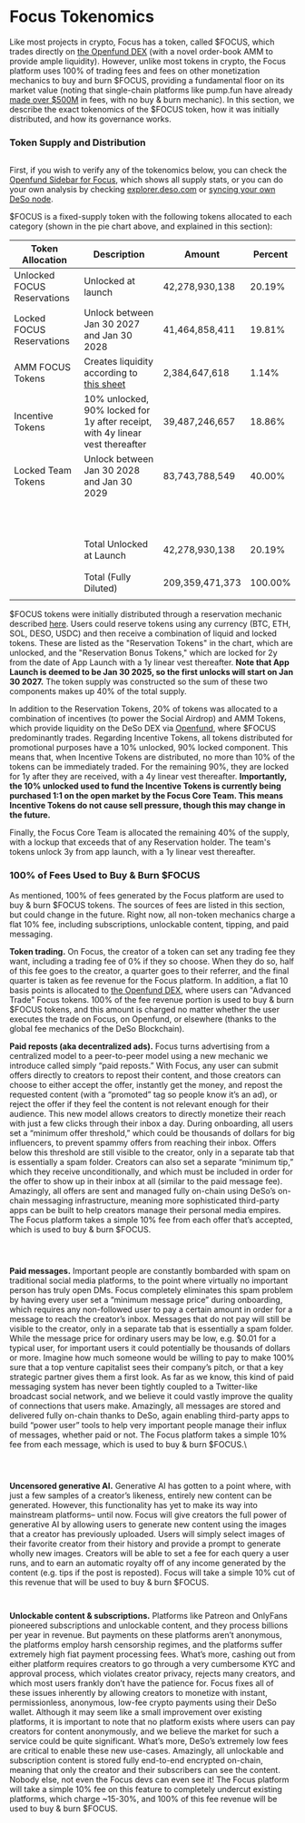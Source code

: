 # Focus Tokenomics

Like most projects in crypto, Focus has a token, called $FOCUS, which trades directly on [the Openfund DEX](https://openfund.com/trade/focus) (with a novel order-book AMM to provide ample liquidity). However, unlike most tokens in crypto, the Focus platform uses 100% of trading fees and fees on other monetization mechanics to buy and burn $FOCUS, providing a fundamental floor on its market value (noting that single-chain platforms like pump.fun have already [made over $500M](https://dune.com/adam_tehc/pumpfun) in fees, with no buy & burn mechanic). In this section, we describe the exact tokenomics of the $FOCUS token, how it was initially distributed, and how its governance works.

### Token Supply and Distribution

<figure><img src="https://lh7-rt.googleusercontent.com/docsz/AD_4nXd-KZbha2Np2c4HA1qVcZsuSgzTZv8UWL-ikcpyssAJiTQIlaFOTfdkx_1OToiiFynSHDUsRheH9D0ON_MfIJsY-WMQ5LINhudXGgXAOjnlDzSFKGUdpNjOodMuqeiJ27GTOClVYw?key=0P_5h4lc0AvHuJMCOd-Jug3Z" alt=""><figcaption></figcaption></figure>

First, if you wish to verify any of the tokenomics below, you can check the [Openfund Sidebar for Focus](https://openfund.com/trade/focus), which shows all supply stats, or you can do your own analysis by checking [explorer.deso.com](http://explorer.deso.com) or [syncing your own DeSo node](https://docs.deso.org/deso-validators/run-a-validator).

$FOCUS is a fixed-supply token with the following tokens allocated to each category (shown in the pie chart above, and explained in this section):

| **Token** **Allocation**    | **Description**                                                                                                                                   | **Amount**      | **Percent** |
| --------------------------- | ------------------------------------------------------------------------------------------------------------------------------------------------- | --------------- | ----------- |
| Unlocked FOCUS Reservations | Unlocked at launch                                                                                                                                | 42,278,930,138  | 20.19%      |
| Locked FOCUS Reservations   | Unlock between Jan 30 2027 and Jan 30 2028                                                                                                        | 41,464,858,411  | 19.81%      |
| AMM FOCUS Tokens            | Creates liquidity according to[ this sheet](https://docs.google.com/spreadsheets/d/1jYgcXEPuPMKOl7AMBg3Jo3N9lOKxdqCX3lnaxEyHdks/edit?usp=sharing) | 2,384,647,618   | 1.14%       |
| Incentive Tokens            | 10% unlocked, 90% locked for 1y after receipt, with 4y linear vest thereafter                                                                     | 39,487,246,657  | 18.86%      |
| Locked Team Tokens          | Unlock between Jan 30 2028 and Jan 30 2029                                                                                                        | 83,743,788,549  | 40.00%      |
| <p><br></p>                 | <p><br></p>                                                                                                                                       | <p><br></p>     | <p><br></p> |
| <p><br></p>                 | Total Unlocked at Launch                                                                                                                          | 42,278,930,138  | 20.19%      |
| <p><br></p>                 | Total (Fully Diluted)                                                                                                                             | 209,359,471,373 | 100.00%     |

$FOCUS tokens were initially distributed through a reservation mechanic described [here](https://docs.google.com/document/d/1Yln6iaguNmHJoM2yxV4adBhV_TityLvZ7zsQIvWsPog/edit?tab=t.0). Users could reserve tokens using any currency (BTC, ETH, SOL, DESO, USDC) and then receive a combination of liquid and locked tokens. These are listed as the "Reservation Tokens" in the chart, which are unlocked, and the "Reservation Bonus Tokens," which are locked for 2y from the date of App Launch with a 1y linear vest thereafter. **Note that App Launch is deemed to be Jan 30 2025, so the first unlocks will start on Jan 30 2027.** The token supply was constructed so the sum of these two components makes up 40% of the total supply.

In addition to the Reservation Tokens, 20% of tokens was allocated to a combination of incentives (to power the Social Airdrop) and AMM Tokens, which provide liquidity on the DeSo DEX via [Openfund](https://openfund.com), where $FOCUS predominantly trades.  Regarding Incentive Tokens, all tokens distributed for promotional purposes have a 10% unlocked, 90% locked component. This means that, when Incentive Tokens are distributed, no more than 10% of the tokens can be immediately traded. For the remaining 90%, they are locked for 1y after they are received, with a 4y linear vest thereafter. **Importantly, the 10% unlocked used to fund the Incentive Tokens is currently being purchased 1:1 on the open market by the Focus Core Team. This means Incentive Tokens do not cause sell pressure, though this may change in the future.**

Finally, the Focus Core Team is allocated the remaining 40% of the supply, with a lockup that exceeds that of any Reservation holder. The team's tokens unlock 3y from app launch, with a 1y linear vest thereafter.

### 100% of Fees Used to Buy & Burn $FOCUS

As mentioned, 100% of fees generated by the Focus platform are used to buy & burn $FOCUS tokens. The sources of fees are listed in this section, but could change in the future. Right now, all non-token mechanics charge a flat 10% fee, including subscriptions, unlockable content, tipping, and paid messaging.

**Token trading.** On Focus, the creator of a token can set any trading fee they want, including a trading fee of 0% if they so choose. When they do so, half of this fee goes to the creator, a quarter goes to their referrer, and the final quarter is taken as fee revenue for the Focus platform. In addition, a flat 10 basis points is allocated to [the Openfund DEX](https://docs.deso.org/openfund/what-is-openfund), where users can "Advanced Trade" Focus tokens. 100% of the fee revenue portion is used to buy & burn $FOCUS tokens, and this amount is charged no matter whether the user executes the trade on Focus, on Openfund, or elsewhere (thanks to the global fee mechanics of the DeSo Blockchain).

**Paid reposts (aka decentralized ads).** Focus turns advertising from a centralized model to a peer-to-peer model using a new mechanic we introduce called simply “paid reposts.” With Focus, any user can submit offers directly to creators to repost their content, and those creators can choose to either accept the offer, instantly get the money, and repost the requested content (with a “promoted” tag so people know it’s an ad), or reject the offer if they feel the content is not relevant enough for their audience. This new model allows creators to directly monetize their reach with just a few clicks through their inbox a day. During onboarding, all users set a “minimum offer threshold,” which could be thousands of dollars for big influencers, to prevent spammy offers from reaching their inbox. Offers below this threshold are still visible to the creator, only in a separate tab that is essentially a spam folder. Creators can also set a separate “minimum tip,” which they receive unconditionally, and which must be included in order for the offer to show up in their inbox at all (similar to the paid message fee). Amazingly, all offers are sent and managed fully on-chain using DeSo’s on-chain messaging infrastructure, meaning more sophisticated third-party apps can be built to help creators manage their personal media empires. The Focus platform takes a simple 10% fee from each offer that’s accepted, which is used to buy & burn $FOCUS.

<figure><img src="https://lh7-rt.googleusercontent.com/docsz/AD_4nXf8h7z0D84C7noAFQxrdsQolHka-XCuPbdDnvO3S5Z9icLgj1WHTGHtivnjcEqbPrZkzXZeN3P48PQRtRHH1DXQRvIpOHa7oEDFmi2M5Tiby5ghKfvG2dkGjvb9vGfLfF4JlB1bvA?key=0P_5h4lc0AvHuJMCOd-Jug3Z" alt=""><figcaption></figcaption></figure>

<figure><img src="https://lh7-rt.googleusercontent.com/docsz/AD_4nXdmjBFZFDZwg7hruSWU86zzUmGF8ETLJcgv4-5m5xRUZAgAr7zS3pqEFi5sKIRutEuHNhDd4qvZA3IKe4xpGF7fX8SSolYaByN5B5yRsULxERE4Cz2auCm8h5oELus6LPlj-HMR?key=0P_5h4lc0AvHuJMCOd-Jug3Z" alt=""><figcaption></figcaption></figure>

<figure><img src="https://lh7-rt.googleusercontent.com/docsz/AD_4nXcskwK_Wv1B0p4mm68iFpZUjKCSUbZzmlYwKuL0tSQHS77pAJPZWPDQOGRI2nQEmL7xVgkRX6Ukm226-5tuKK2RMvtVPTc1esGkfIWJ0RLAhhyhlI0fiWTQOR83wKTmD5M61A0nEw?key=0P_5h4lc0AvHuJMCOd-Jug3Z" alt=""><figcaption></figcaption></figure>

**Paid messages.** Important people are constantly bombarded with spam on traditional social media platforms, to the point where virtually no important person has truly open DMs. Focus completely eliminates this spam problem by having every user set a “minimum message price” during onboarding, which requires any non-followed user to pay a certain amount in order for a message to reach the creator’s inbox. Messages that do not pay will still be visible to the creator, only in a separate tab that is essentially a spam folder. While the message price for ordinary users may be low, e.g. $0.01 for a typical user, for important users it could potentially be thousands of dollars or more. Imagine how much someone would be willing to pay to make 100% sure that a top venture capitalist sees their company’s pitch, or that a key strategic partner gives them a first look. As far as we know, this kind of paid messaging system has never been tightly coupled to a Twitter-like broadcast social network, and we believe it could vastly improve the quality of connections that users make. Amazingly, all messages are stored and delivered fully on-chain thanks to DeSo, again enabling third-party apps to build “power user” tools to help very important people manage their influx of messages, whether paid or not. The Focus platform takes a simple 10% fee from each message, which is used to buy & burn $FOCUS.\


<figure><img src="https://lh7-rt.googleusercontent.com/docsz/AD_4nXdafsP1TPyipKf5hvW1YifOqp-2rWW4OkNlrwqRFiHeit6MkkeY2hSJOxOdvxhjmLG3okXYOpmdpYGpbBkPdaXKLVb6frh-HnlzcD88h_bHM4UBuvkXR_dcCdN8Fy9aQIGTAHiZVw?key=0P_5h4lc0AvHuJMCOd-Jug3Z" alt=""><figcaption></figcaption></figure>

<figure><img src="https://lh7-rt.googleusercontent.com/docsz/AD_4nXcYCgIOvMgjTxjwRt754CG9gZDhYZFwc8G9NJcj8DO15OUGb3RRBxr1hX4WzJYBiYNb28sHYJIH7fXFO95M4wgd4PYF6G6RuBviXILTaXdOnTm6HbzcDCB3z2y3JqvPM0SAWhu60w?key=0P_5h4lc0AvHuJMCOd-Jug3Z" alt=""><figcaption></figcaption></figure>

<figure><img src="https://lh7-rt.googleusercontent.com/docsz/AD_4nXdRgzbH9o7TAMopyWPoAGSXMqbQMePos0n3g5SW0uUN1INenJpHxPC8NPtD3PFv1j8ajtgladnErO_AmII7OvM3oE3WL632y5SfijxdFUYkqKM8eNWqvO-ky-qPNPednED2M350?key=0P_5h4lc0AvHuJMCOd-Jug3Z" alt=""><figcaption></figcaption></figure>

**Uncensored generative AI.** Generative AI has gotten to a point where, with just a few samples of a creator’s likeness, entirely new content can be generated. However, this functionality has yet to make its way into mainstream platforms– until now. Focus will give creators the full power of generative AI by allowing users to generate new content using the images that a creator has previously uploaded. Users will simply select images of their favorite creator from their history and provide a prompt to generate wholly new images. Creators will be able to set a fee for each query a user runs, and to earn an automatic royalty off of any income generated by the content (e.g. tips if the post is reposted). Focus will take a simple 10% cut of this revenue that will be used to buy & burn $FOCUS.

<figure><img src="https://lh7-rt.googleusercontent.com/docsz/AD_4nXc8Eye7BVipVgcX5wJSXufRrj0EmZjUst3olJz_A_6pRPTqYvx3jyHlDPg9TXWoPIGN7GnUVYVZ-w6-HEGYKyonRIdHQrab5ezn_OE7xKFmJqScZUTCgD4sD77QsZVsjpJexFEN1Q?key=0P_5h4lc0AvHuJMCOd-Jug3Z" alt=""><figcaption></figcaption></figure>

<figure><img src="https://lh7-rt.googleusercontent.com/docsz/AD_4nXe8Rj44wyzAoi0XXO-f7Z14QUcLesLauYiuqaDpqslxStc6SeeHOQL6oSvNscffEbvN1QyBy8wcC5GdYJT_SQldVZDmA-plJ_VDS5RcebhP-41nWXGXp-8c7z6Lab5Y0Pv3B-y6?key=0P_5h4lc0AvHuJMCOd-Jug3Z" alt=""><figcaption></figcaption></figure>

**Unlockable content & subscriptions.** Platforms like Patreon and OnlyFans pioneered subscriptions and unlockable content, and they process billions per year in revenue. But payments on these platforms aren’t anonymous, the platforms employ harsh censorship regimes, and the platforms suffer extremely high fiat payment processing fees. What’s more, cashing out from either platform requires creators to go through a very cumbersome KYC and approval process, which violates creator privacy, rejects many creators, and which most users frankly don’t have the patience for. Focus fixes all of these issues inherently by allowing creators to monetize with instant, permissionless, anonymous, low-fee crypto payments using their DeSo wallet. Although it may seem like a small improvement over existing platforms, it is important to note that no platform exists where users can pay creators for content anonymously, and we believe the market for such a service could be quite significant. What’s more, DeSo’s extremely low fees are critical to enable these new use-cases. Amazingly, all unlockable and subscription content is stored fully end-to-end encrypted on-chain, meaning that only the creator and their subscribers can see the content. Nobody else, not even the Focus devs can even see it! The Focus platform will take a simple 10% fee on this feature to completely undercut existing platforms, which charge \~15-30%, and 100% of this fee revenue will be used to buy & burn $FOCUS.

<figure><img src="https://lh7-rt.googleusercontent.com/docsz/AD_4nXdM9iYt05psjf6GHGoe006k_aLCW6N_nmCt_85Dm5XjjkqpnWi3QzQMfq5j_DAaHaEUznB3ZxQkHdwFdAPUzCVGe--RUbxu4_w30fzYM--pSLLT6GDudMZ-BAL7ue3ISIj-ASA5yw?key=0P_5h4lc0AvHuJMCOd-Jug3Z" alt=""><figcaption></figcaption></figure>

<figure><img src="https://lh7-rt.googleusercontent.com/docsz/AD_4nXc8maYXMQkj1w6WAtOZONDjLwHezspxnEuvYu-RdEB_O6gRQXpb1_tKJgMM1-oIRluzOGES10FYdYQL9F2sxwrNTymcN41Ah-GXhNa56F7OzVo838VozmpXQ4yaJd1cBjbuAZcq0A?key=0P_5h4lc0AvHuJMCOd-Jug3Z" alt=""><figcaption></figcaption></figure>
